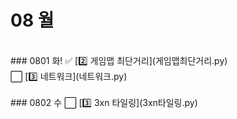 # 08 월
<br>
### 0801 화!
✅ [2️⃣ 게임맵 최단거리](게임맵최단거리.py) <br>
⬜ [3️⃣ 네트워크](네트워크.py) <br>
<br>
### 0802 수
⬜ [3️⃣ 3xn 타일링](3xn타일링.py) <br>


